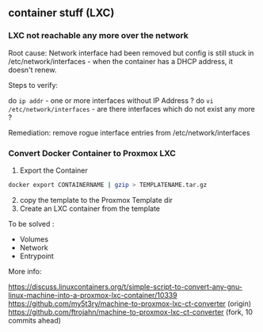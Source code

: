 ## container stuff (LXC)


### LXC not reachable any more over the network

Root cause: Network interface had been removed but config is still stuck in /etc/network/interfaces - when the container has a DHCP address, it doesn't renew.

Steps to verify:

do `ip addr` - one or more interfaces without IP Address ?
do `vi /etc/network/interfaces` - are there interfaces which do not exist any more ?

Remediation: remove rogue interface entries from /etc/network/interfaces

### Convert Docker Container to Proxmox LXC

1. Export the Container
```bash
docker export CONTAINERNAME | gzip > TEMPLATENAME.tar.gz
```
2. copy the template to the Proxmox Template dir
3. Create an LXC container from the template

To be solved : 
- Volumes
- Network
- Entrypoint

More info:

https://discuss.linuxcontainers.org/t/simple-script-to-convert-any-gnu-linux-machine-into-a-proxmox-lxc-container/10339
https://github.com/my5t3ry/machine-to-proxmox-lxc-ct-converter (origin)
https://github.com/ftrojahn/machine-to-proxmox-lxc-ct-converter (fork, 10 commits ahead)

